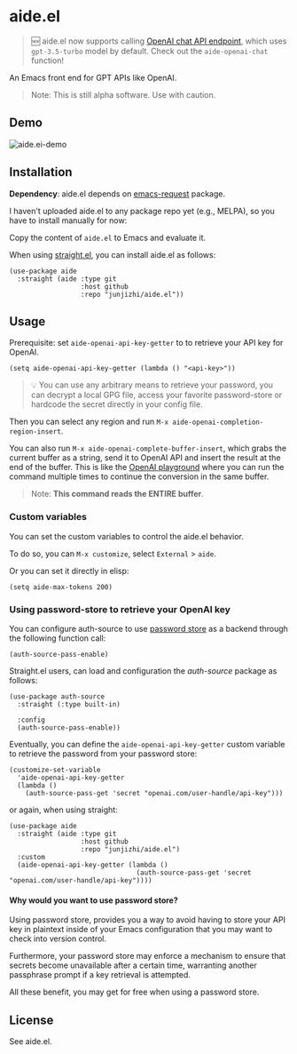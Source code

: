 # aide.el

> 🆕 aide.el now supports calling [OpenAI chat API endpoint](https://platform.openai.com/docs/api-reference/chat), which uses   `gpt-3.5-turbo` model by default. Check out the `aide-openai-chat` function!  


An Emacs front end for GPT APIs like OpenAI.

  > Note: This is still alpha software. Use with caution.


## Demo

![aide.ei-demo](https://user-images.githubusercontent.com/2715151/147772615-da36b3ab-a32a-4f7f-b185-e62f3972f8b7.gif)

## Installation

__Dependency__: aide.el depends on [emacs-request](https://github.com/tkf/emacs-request) package.

I haven't uploaded aide.el to any package repo yet (e.g., MELPA), so you have to install manually for now: 

Copy the content of `aide.el` to Emacs and evaluate it. 


When using [straight.el](https://github.com/radian-software/straight.el), you can install aide.el as follows:

```emacs-lisp
(use-package aide
  :straight (aide :type git
                  :host github
                  :repo "junjizhi/aide.el"))
```

## Usage

Prerequisite: set `aide-openai-api-key-getter` to to retrieve your API key for OpenAI.

``` emacs-lisp
(setq aide-openai-api-key-getter (lambda () "<api-key>"))
```


> 💡 You can use any arbitrary means to retrieve your password, you can decrypt a local GPG file, access your favorite password-store or hardcode the secret directly in your config file.

Then you can select any region and run `M-x aide-openai-completion-region-insert`.

You can also run `M-x aide-openai-complete-buffer-insert`, which grabs the current buffer as a string, send it to OpenAI API and insert the result at the end of the buffer. This is like the [OpenAI playground](https://beta.openai.com/playground) where you can run the command multiple times to continue the conversion in the same buffer.

  > Note: **This command reads the ENTIRE buffer**.

### Custom variables

You can set the custom variables to control the aide.el behavior.

To do so, you can `M-x customize`, select `External` > `aide`.

Or you can set it directly in elisp:

``` emacs-lisp
(setq aide-max-tokens 200)
```

### Using password-store to retrieve your OpenAI key

You can configure auth-source to use [password store](https://www.passwordstore.org/) as a backend through the following function call:

```emacs-lisp
(auth-source-pass-enable)
```

Straight.el users, can load and configuration the *auth-source* package as follows:

```emacs-lisp
(use-package auth-source
  :straight (:type built-in)

  :config
  (auth-source-pass-enable))
```


Eventually, you can define the `aide-openai-api-key-getter` custom variable to retrieve the password from your password store:

```emacs-lisp
(customize-set-variable
  'aide-openai-api-key-getter
  (lambda ()
    (auth-source-pass-get 'secret "openai.com/user-handle/api-key")))
```

or again, when using straight:

```emacs-lisp
(use-package aide
  :straight (aide :type git
                  :host github
                  :repo "junjizhi/aide.el")
  :custom
  (aide-openai-api-key-getter (lambda ()
                                (auth-source-pass-get 'secret "openai.com/user-handle/api-key"))))
```

#### Why would you want to use password store?

Using password store, provides you a way to avoid having to store your API key in plaintext inside of your Emacs configuration that you may want to check into version control.

Furthermore, your password store may enforce a mechanism to ensure that secrets become unavailable after a certain time, warranting another passphrase prompt if a key retrieval is attempted.

All these benefit, you may get for free when using a password store.

## License

See aide.el.
